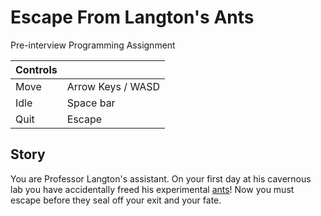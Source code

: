 # Escape From Langton's Ants

Pre-interview Programming Assignment

| Controls |                   |
|----------|-------------------|
|   Move   | Arrow Keys / WASD |
|   Idle   | Space bar         |
|   Quit   | Escape            |

## Story

You are Professor Langton's assistant. On your first day at his cavernous lab you have accidentally freed his experimental [ants](https://en.wikipedia.org/wiki/Langton%27s_ant)! Now you must escape before they seal off your exit and your fate.